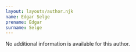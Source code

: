 ```yaml
---
layout: layouts/author.njk
name: Edgar Selge
prename: Edgar
surname: Selge
---
```

No additional information is available for this author.
